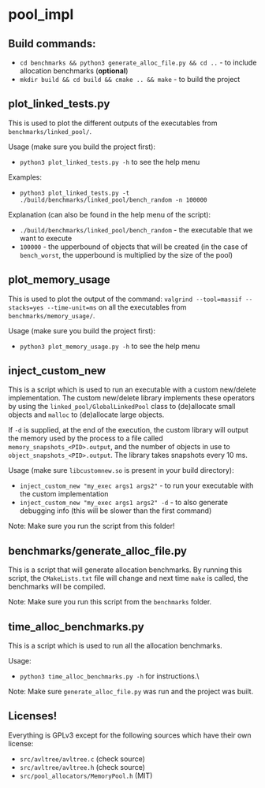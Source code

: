 # pool_impl

## Build commands:

* `cd benchmarks && python3 generate_alloc_file.py && cd ..` -
to include allocation benchmarks (**optional**)
* `mkdir build && cd build && cmake .. && make` - to build the project


## plot_linked_tests.py

This is used to plot the different outputs of the executables from `benchmarks/linked_pool/`.

Usage (make sure you build the project first):
* `python3 plot_linked_tests.py -h` to see the help menu

Examples:
* `python3 plot_linked_tests.py -t ./build/benchmarks/linked_pool/bench_random -n 100000`

Explanation (can also be found in the help menu of the script):
* `./build/benchmarks/linked_pool/bench_random` - the executable that we want to execute
* `100000` - the upperbound of objects that will be created (in the case of `bench_worst`, the upperbound is multiplied by the size of the pool)


## plot_memory_usage

This is used to plot the output of the command:
`valgrind --tool=massif --stacks=yes --time-unit=ms`
on all the executables from `benchmarks/memory_usage/`.

Usage (make sure you build the project first):
* `python3 plot_memory_usage.py -h` to see the help menu


## inject_custom_new

This is a script which is used to run an executable with a custom new/delete
implementation. The custom new/delete library implements these operators by
using the `linked_pool/GlobalLinkedPool` class to (de)allocate small objects and
`malloc` to (de)allocate large objects.

If `-d` is supplied, at the end of the execution, the custom library will output
the memory used by the process to a file called `memory_snapshots_<PID>.output`,
and the number of objects in use to `object_snapshots_<PID>.output`.
The library takes snapshots every 10 ms.

Usage (make sure `libcustomnew.so` is present in your build directory):
* `inject_custom_new "my_exec args1 args2"` - to run your executable with the
custom implementation
* `inject_custom_new "my_exec args1 args2" -d` - to also generate debugging info
(this will be slower than the first command)

Note: Make sure you run the script from this folder!

## benchmarks/generate_alloc_file.py

This is a script that will generate allocation benchmarks. By running this
script, the `CMakeLists.txt` file will change and next time `make` is called,
the benchmarks will be compiled.

Note: Make sure you run this script from the `benchmarks` folder.

## time_alloc_benchmarks.py

This is a script which is used to run all the allocation benchmarks.

Usage:
* `python3 time_alloc_benchmarks.py -h` for instructions.\

Note: Make sure `generate_alloc_file.py` was run and the project was built.


## Licenses!
Everything is GPLv3 except for the following sources which have their own license:
* `src/avltree/avltree.c` (check source)
* `src/avltree/avltree.h` (check source)
* `src/pool_allocators/MemoryPool.h` (MIT)
